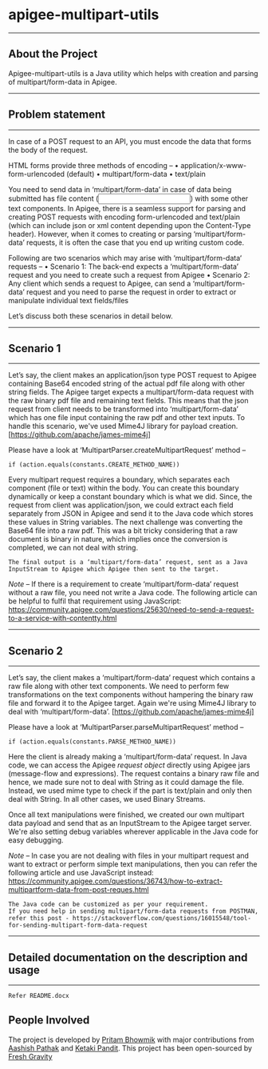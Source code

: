 # apigee-multipart-utils
------------------
About the Project
------------------

Apigee-multipart-utils is a Java utility which helps with creation and parsing of multipart/form-data in Apigee.

------------------------
## Problem statement
------------------------
In case of a POST request to an API, you must encode the data that forms the body of the request.

HTML forms provide three methods of encoding –
  • application/x-www-form-urlencoded (default)
  • multipart/form-data
  • text/plain
  
You need to send data in ‘multipart/form-data’ in case of data being submitted has file content (<input type=”file”>) with some other text components.
In Apigee, there is a seamless support for parsing and creating POST requests with encoding form-urlencoded and text/plain (which can include json or xml content depending upon the Content-Type header). However, when it comes to creating or parsing ‘multipart/form-data’ requests, it is often the case that you end up writing custom code.

Following are two scenarios which may arise with ‘multipart/form-data‘ requests –
  • Scenario 1: The back-end expects a ‘multipart/form-data’ request and you need to create such a request from Apigee
  • Scenario 2: Any client which sends a request to Apigee, can send a ‘multipart/form-data’ request and you need to parse the request in order to extract or manipulate individual text fields/files
  
Let’s discuss both these scenarios in detail below.

------------------------
## Scenario 1
------------------------

Let’s say, the client makes an application/json type POST request to Apigee containing Base64 encoded string of the actual pdf file along with other string fields. The Apigee target expects a multipart/form-data request with the raw binary pdf file and remaining text fields. 
This means that the json request from client needs to be transformed into ‘multipart/form-data’ which has one file input containing the raw pdf and other text inputs.
To handle this scenario, we've used Mime4J library for payload creation.
[https://github.com/apache/james-mime4j]

Please have a look at ‘MultipartParser.createMultipartRequest’ method –

```
if (action.equals(constants.CREATE_METHOD_NAME))
```
Every multipart request requires a boundary, which separates each component (file or text) within the body. You can create this boundary dynamically or keep a constant boundary which is what we did.
Since, the request from client was application/json, we could extract each field separately from JSON in Apigee and send it to the Java code which stores these values in String variables. 
The next challenge was converting the Base64 file into a raw pdf. This was a bit tricky considering that a raw document is binary in nature, which implies once the conversion is completed, we can not deal with string.

```
The final output is a ‘multipart/form-data’ request, sent as a Java InputStream to Apigee which Apigee then sent to the target.
```

*Note* – If there is a requirement to create ‘multipart/form-data’ request without a raw file, you need not write a Java code. The following article can be helpful to fulfil that requirement using JavaScript:
https://community.apigee.com/questions/25630/need-to-send-a-request-to-a-service-with-contentty.html

------------------------
## Scenario 2
------------------------

Let’s say, the client makes a ‘multipart/form-data’ request which contains a raw file along with other text components. We need to perform few transformations on the text components without hampering the binary raw file and forward it to the Apigee target.
Again we're using Mime4J library to deal with ‘multipart/form-data’.
[https://github.com/apache/james-mime4j]

Please have a look at ‘MultipartParser.parseMultipartRequest’ method –

```
if (action.equals(constants.PARSE_METHOD_NAME))
```
Here the client is already making a ‘multipart/form-data’ request. In Java code, we can access the Apigee *request object* directly using Apigee jars (message-flow and expressions). The request contains a binary raw file and hence, we made sure not to deal with String as it could damage the file. Instead, we used mime type to check if the part is text/plain and only then deal with String. In all other cases, we used Binary Streams.

Once all text manipulations were finished, we created our own multipart data payload and send that as an InputStream to the Apigee target server. We're also setting debug variables wherever applicable in the Java code for easy debugging.

*Note* – In case you are not dealing with files in your multipart request and want to extract or perform simple text manipulations, then you can refer the following article and use JavaScript instead:
https://community.apigee.com/questions/36743/how-to-extract-multipartform-data-from-post-reques.html

```
The Java code can be customized as per your requirement.
If you need help in sending multipart/form-data requests from POSTMAN, refer this post - https://stackoverflow.com/questions/16015548/tool-for-sending-multipart-form-data-request
```

------------------------------------------------------
## Detailed documentation on the description and usage
------------------------------------------------------
```
Refer README.docx
```
People Involved
------------------------

The project is developed by [Pritam Bhowmik](https://github.com/pbofficial) with major contributions from [Aashish Pathak](https://github.com/aashish-pathak) and [Ketaki Pandit](https://github.com/ketakipandit26). This project has been open-sourced by [Fresh Gravity](http://www.freshgravity.com/)
